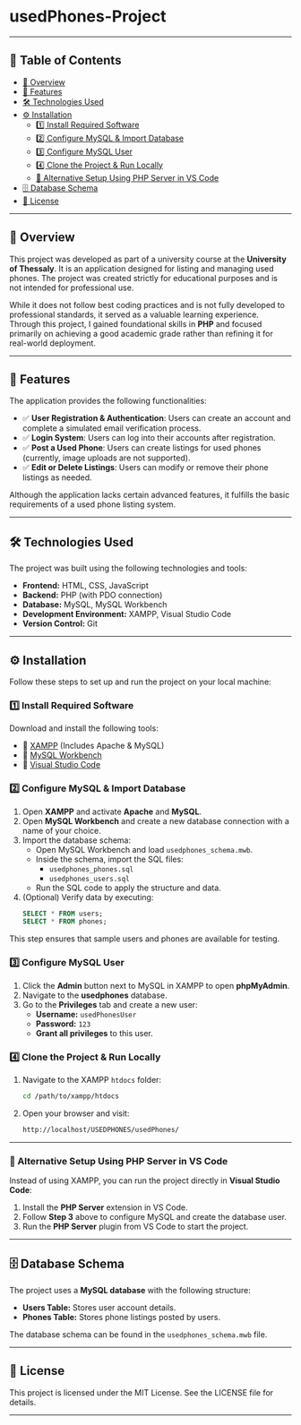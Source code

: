 # usedPhones-Project

---

## 📖 Table of Contents  

- [📌 Overview](#-overview)  
- [🚀 Features](#-features)  
- [🛠️ Technologies Used](#-technologies-used)  
- [⚙️ Installation](#-installation)  
  - [1️⃣ Install Required Software](#1️⃣-install-required-software)  
  - [2️⃣ Configure MySQL & Import Database](#2️⃣-configure-mysql--import-database)  
  - [3️⃣ Configure MySQL User](#3️⃣-configure-mysql-user)  
  - [4️⃣ Clone the Project & Run Locally](#4️⃣-clone-the-project--run-locally)  
  - [🔄 Alternative Setup Using PHP Server in VS Code](#🔄-alternative-setup-using-php-server-in-vs-code)  
- [🗄️ Database Schema](#-database-schema)  
- [📝 License](#-license)  

---

## 📌 Overview  
This project was developed as part of a university course at the **University of Thessaly**. It is an application designed for listing and managing used phones. The project was created strictly for educational purposes and is not intended for professional use.  

While it does not follow best coding practices and is not fully developed to professional standards, it served as a valuable learning experience. Through this project, I gained foundational skills in **PHP** and focused primarily on achieving a good academic grade rather than refining it for real-world deployment.

---

## 🚀 Features  
The application provides the following functionalities:  

- ✅ **User Registration & Authentication**: Users can create an account and complete a simulated email verification process.  
- ✅ **Login System**: Users can log into their accounts after registration.  
- ✅ **Post a Used Phone**: Users can create listings for used phones (currently, image uploads are not supported).  
- ✅ **Edit or Delete Listings**: Users can modify or remove their phone listings as needed.  

Although the application lacks certain advanced features, it fulfills the basic requirements of a used phone listing system.

---


## 🛠️ Technologies Used  
The project was built using the following technologies and tools:  

- **Frontend:** HTML, CSS, JavaScript  
- **Backend:** PHP (with PDO connection)  
- **Database:** MySQL, MySQL Workbench  
- **Development Environment:** XAMPP, Visual Studio Code  
- **Version Control:** Git  

---

## ⚙️ Installation  

Follow these steps to set up and run the project on your local machine:  

### **1️⃣ Install Required Software**  
Download and install the following tools:  

- 🔗 [XAMPP](https://www.apachefriends.org/index.html) (Includes Apache & MySQL)  
- 🔗 [MySQL Workbench](https://www.mysql.com/products/workbench/)  
- 🔗 [Visual Studio Code](https://code.visualstudio.com/)  

### **2️⃣ Configure MySQL & Import Database**  
1. Open **XAMPP** and activate **Apache** and **MySQL**.  
2. Open **MySQL Workbench** and create a new database connection with a name of your choice.  
3. Import the database schema:  
   - Open MySQL Workbench and load `usedphones_schema.mwb`.  
   - Inside the schema, import the SQL files:  
     - `usedphones_phones.sql`  
     - `usedphones_users.sql`  
   - Run the SQL code to apply the structure and data.  
4. (Optional) Verify data by executing:  
   ```sql
   SELECT * FROM users;
   SELECT * FROM phones;
This step ensures that sample users and phones are available for testing.  

### **3️⃣ Configure MySQL User**  
1. Click the **Admin** button next to MySQL in XAMPP to open **phpMyAdmin**.  
2. Navigate to the **usedphones** database.  
3. Go to the **Privileges** tab and create a new user:  
   - **Username:** `usedPhonesUser`  
   - **Password:** `123`  
   - **Grant all privileges** to this user.  


### **4️⃣ Clone the Project & Run Locally**  
1. Navigate to the XAMPP `htdocs` folder:  
   ```sh
   cd /path/to/xampp/htdocs
2. Open your browser and visit:
   ```sh
   http://localhost/USEDPHONES/usedPhones/
   
---

   ### **🔄 Alternative Setup Using PHP Server in VS Code**  
Instead of using XAMPP, you can run the project directly in **Visual Studio Code**:  

1. Install the **PHP Server** extension in VS Code.  
2. Follow **Step 3** above to configure MySQL and create the database user.  
3. Run the **PHP Server** plugin from VS Code to start the project.  

---

## 🗄️ Database Schema  
The project uses a **MySQL database** with the following structure:  

- **Users Table:** Stores user account details.  
- **Phones Table:** Stores phone listings posted by users.  

The database schema can be found in the `usedphones_schema.mwb` file.  

---

## 📝 License
This project is licensed under the MIT License. See the LICENSE file for details.

---

